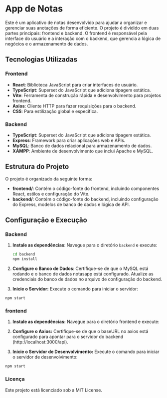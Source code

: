 # App de Notas

Este é um aplicativo de notas desenvolvido para ajudar a organizar e gerenciar suas anotações de forma eficiente. O projeto é dividido em duas partes principais: frontend e backend. O frontend é responsável pela interface do usuário e a interação com o backend, que gerencia a lógica de negócios e o armazenamento de dados.

## Tecnologias Utilizadas

### Frontend
- **React**: Biblioteca JavaScript para criar interfaces de usuário.
- **TypeScript**: Superset do JavaScript que adiciona tipagem estática.
- **Vite**: Ferramenta de construção rápida e desenvolvimento para projetos frontend.
- **Axios**: Cliente HTTP para fazer requisições para o backend.
- **CSS**: Para estilização global e específica.

### Backend
- **TypeScript**: Superset do JavaScript que adiciona tipagem estática.
- **Express**: Framework para criar aplicações web e APIs.
- **MySQL**: Banco de dados relacional para armazenamento de dados.
- **XAMPP**: Ambiente de desenvolvimento que inclui Apache e MySQL.

## Estrutura do Projeto

O projeto é organizado da seguinte forma:

- **frontend/**: Contém o código-fonte do frontend, incluindo componentes React, estilos e configuração do Vite.
- **backend/**: Contém o código-fonte do backend, incluindo configuração do Express, modelos de banco de dados e lógica de API.

## Configuração e Execução

### Backend

1. **Instale as dependências**:
   Navegue para o diretório `backend` e execute:
   ```bash
   cd backend
   npm install
   
2. **Configure o Banco de Dados**:
Certifique-se de que o MySQL está rodando e o banco de dados notasapp está configurado. Atualize as credenciais do banco de dados no arquivo de configuração do backend.

3. **Inicie o Servidor:**
Execute o comando para iniciar o servidor:
```bash
npm start
```

### frontend

1. **Instale as dependências:**
Navegue para o diretório frontend e execute:

2. **Configure o Axios:**
Certifique-se de que o baseURL no axios está configurado para apontar para o servidor do backend (http://localhost:3000/api).

3. **Inicie o Servidor de Desenvolvimento:**
Execute o comando para iniciar o servidor de desenvolvimento:
```bash
npm start
```

### Licença
Este projeto está licenciado sob a MIT License.
